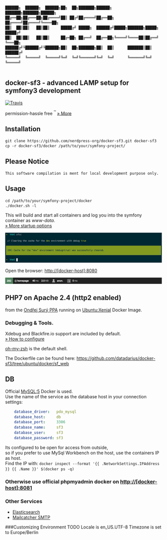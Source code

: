 ```asciidoc
██████╗  ██████╗  ██████╗██╗  ██╗███████╗██████╗       ███████╗███████╗██████╗ 
██╔══██╗██╔═══██╗██╔════╝██║ ██╔╝██╔════╝██╔══██╗      ██╔════╝██╔════╝╚════██╗
██║  ██║██║   ██║██║     █████╔╝ █████╗  ██████╔╝█████╗███████╗█████╗   █████╔╝
██║  ██║██║   ██║██║     ██╔═██╗ ██╔══╝  ██╔══██╗╚════╝╚════██║██╔══╝   ╚═══██╗
██████╔╝╚██████╔╝╚██████╗██║  ██╗███████╗██║  ██║      ███████║██║     ██████╔╝
╚═════╝  ╚═════╝  ╚═════╝╚═╝  ╚═╝╚══════╝╚═╝  ╚═╝      ╚══════╝╚═╝     ╚═════╝ 
                                                                               
```

## docker-sf3 - advanced LAMP setup for symfony3 development
[![Travis](https://img.shields.io/travis/nerdpress-org/docker-sf3.svg?style=flat-square)](https://travis-ci.org/nerdpress-org/docker-sf3)

permission-hassle free <sup>:tm:</sup> [» More](/Resources/doc/permissions.md)

## Installation

    git clone https://github.com/nerdpress-org/docker-sf3.git docker-sf3
    cp -r docker-sf3/docker /path/to/your/symfony-project/

## Please Notice

    This software compilation is ment for local development purpose only.

## Usage

    cd /path/to/your/symfony-project/docker
    ./docker.sh -l
    
This will build and start all containers and log you into the symfony container as _www-data_.  
[» More startup options ](Resources/doc/startup.md)

![console](Resources/doc/console.jpg)

Open the browser: [http://[docker-host]:8080](http://[docker-host]:8080) 

![toolbar](Resources/doc/toolbar.png)   


## PHP7 on Apache 2.4 (http2 enabled)

from the [Ondřej Surý PPA](https://launchpad.net/~ondrej)
running on [Ubuntu:Xenial](https://hub.docker.com/_/ubuntu/) Docker Image.

### Debugging & Tools.

Xdebug and Blackfire.io support are included by default.   
[» How to configure](Resources/doc/debug.md) 

[oh-my-zsh](https://github.com/robbyrussell/oh-my-zsh) is the default shell.

The Dockerfile can be found here:
https://github.com/datadarius/docker-sf3/tree/ubuntu/docker/sf_web


## DB
Official [MySQL:5](https://hub.docker.com/r/mysql/mysql-server/) Docker is used.  
Use the name of the service as the database host in your connection settings:

```yml
    database_driver:   pdo_mysql
    database_host:     db
    database_port:     3306
    database_name:     sf3
    database_user:     sf3
    database_password: sf3
```

Its configured to be open for access from outside,  
so if you prefer to use MySql Workbench on the host, use the containers IP as host.  
Find the IP with: 
    `docker inspect --format '{{ .NetworkSettings.IPAddress }} {{ .Name }}' $(docker ps -q)`

### Otherwise use official phpmyadmin docker on [http://[docker-host]:8081](http://[docker-host]:8081) 

### Other Services

* [Elasticsearch](Resources/doc/services.md) 
* [Mailcatcher SMTP](Resources/doc/services.md) 


###Customizing Environment
TODO
Locale is en_US.UTF-8
Timezone is set to Europe/Berlin



